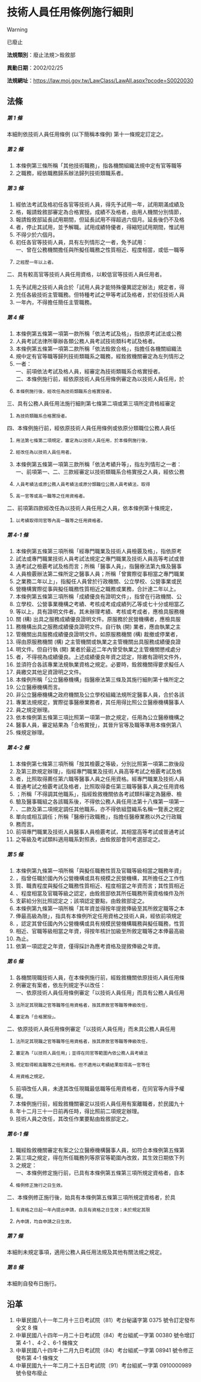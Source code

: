 # 技術人員任用條例施行細則


> [!WARNING]
> 已廢止


**法規類別**：廢止法規＞銓敘部

**異動日期**：2002/02/25  

**法規網址**：https://law.moj.gov.tw/LawClass/LawAll.aspx?pcode=S0020030



## 法條
##### 第 1 條
本細則依技術人員任用條例 (以下簡稱本條例) 第十一條規定訂定之。

##### 第 2 條
1. 本條例第三條所稱「其他技術職務」，指各機關組織法規中定有官等職等
1. 之職務，經依職務歸系辦法歸列技術類職系者。

##### 第 3 條
1. 經依法考試及格初任各官等技術人員，得先予試用一年，試用期滿成績及
1. 格，報請銓敘部審定為合格實授。成績不及格者，由用人機關分別情節，
1. 報請銓敘部延長試用期間，但延長試用不得超過六個月。延長後仍不及格
1. 者，停止其試用，並予解職。試用成績特優者，得縮短試用期間，惟試用
1. 不得少於六個月。
1. 初任各官等技術人員，具有左列情形之一者，免予試用：  
一、曾在公務機關擔任與所擬任職務之性質相近、程度相當，或低一職等
1.     之經歷一年以上者。  
二、具有較高官等技術人員任用資格，以較低官等技術人員任用者。
1. 先予試用之技術人員合於「試用人員才能特殊優異認定辦法」規定者，得
1. 充任各級技術主管職務。但特種考試之甲等考試及格者，於初任技術人員
1. 一年內，不得擔任簡任主管職務。

##### 第 4 條
1. 本條例第五條第一項第一款所稱「依法考試及格」，指依原考試法或公務
1. 人員考試法律所舉辦各類公務人員考試技術類科考試及格者。
1. 本條例第五條第一項第二款所稱「依法銓敘合格」，指擔任各機關組織法
1. 規中定有官等職等歸列技術類職系之職務，經銓敘機關審定為左列情形之
1. 一者：  
一、前項依法考試及格人員，經審定為技術類職系合格實授者。  
二、本條例施行前，經依原技術人員任用條例審定為以技術人員任用，於
1.     本條例施行後，經改任為技術類職系合格實授者。  
三、具有公務人員任用法施行細則第七條第二項或第三項所定資格經審定
1.     為技術類職系合格實授者。  
四、本條例施行前，經依原技術人員任用條例或依原分類職位公務人員任
1.     用法第七條第二項規定，審定為以技術人員任用，於本條例施行後，
1.     經改任為以技術人員任用者。
1. 本條例第五條第一項第三款所稱「依法考績升等」，指左列情形之一者：  
一、前項第一、二、三款經審定以技術類職系合格實授之人員，經依公務
1.     人員考績法或原公務人員考績法或原分類職位公務人員考績法，取得
1.     高一官等或高一職等之任用資格者。  
二、前項第四款經改任為以技術人員任用之人員，依本條例第十條規定，
1.     以考績取得同官等內高一職等之任用資格者。

##### 第 4-1 條
1. 本條例第五條第三項所稱「經專門職業及技術人員檢覈及格」，指依原考
1. 試法或專門職業技術人員考試法規定之專門職業及技術人員高等考試或普
1. 通考試之檢覈考試及格而言；所稱「醫事人員」，指醫療法第九條及醫事
1. 人員檢覈辦法第二條所定之醫事人員；所稱「曾實際從事相當之專門職業
1. 之業務二年以上」，指擬任人員曾於行政機關、公立學校、公營事業或民
1. 營機構實際從事與擬任職務性質相近之職務或業務，合計達二年以上。
1. 本條例第五條第三項所稱「成績優良有證明文件」，指曾在行政機關、公
1. 立學校、公營事業機構之考績、考核成考成成績列乙等或七十分或相當乙
1. 等以上，具有證明文件者。其未辦理考績、考核或考成者，應檢具服務機
1. 關 (構) 出具之服務成績優良證明文件。原服務於民營機構者，應檢具服
1. 務機構出具之服務成績優良證明文件。自行執 (開) 業者，應由執業之主
1. 管機關出具服務成績優良證明文件。如原服務機關 (構) 裁撤或停業者，
1. 得由原服務機關 (構) 之主管機關或執業之主管機關出具服務成績優良證
1. 明文件。但自行執 (開) 業者於最近二年內曾受執業之主管機關懲戒處分
1. 者，不得視為成績優良。上述成績優良年資之認定，除繳有證明文件外，
1. 並須符合各該專業法規執業資格之規定。必要時，銓敘機關得要求擬任人
1. 員繳交其他足資證明之文件。
1. 本條例所稱「公立醫療機構」指醫療法第三條及其施行細則第十條所定之
1. 公立醫療機構而言。
1. 非公立醫療機構之政府機關及公立學校組織法規所定醫事人員，合於各該
1. 專業法規規定，實際從事醫療業務者，其任用得比照公立醫療機構醫事人
1. 員之規定辦理。
1. 依本條例第五條第三項比照第一項第一款之規定，任用為公立醫療機構之
1. 醫事人員，審定結果為「合格實授」，其晉升官等及職等準用本條例第八
1. 條規定辦理。

##### 第 4-2 條
1. 本條例第七條第三項所稱「按其檢覈之等級，分別比照第一項第二款後段
1. 及第三款規定辦理」，指經專門職業及技術人員高等考試之檢覈考試及格
1. 者，比照取得薦任第六職等醫事人員之任用資格。經專門職業及技術人員
1. 普通考試之檢覈考試及格者，比照取得委任第三職等醫事人員之任用資格
1. ；所稱「不得調其他職系」，指經銓敘機關依各考試類科審定為醫療、檢
1. 驗及醫事職組之各該職系後，不得依公務人員任用法第十八條第一項第一
1. 、二款及第二項規定調任其他職系，亦不得依組暨織系名稱一覽表之規定
1. 單向或相互調任；所稱「醫療行政職務」，指擔任醫療業務以外之行政職
1. 務而言。
1. 前項專門職業及技術人員醫事人員檢覈考試，其相當高等考試或普通考試
1. 之等級及考試類料適用職系對照表，由銓敘部會同考選部定之。

##### 第 5 條
1. 本條例第九條第一項所稱「與擬任職務性質及官職等級相當之職務年資」
1. ，指曾任職於國內外公營機構或具有規模之民營機構，其所擔任之工作性
1. 質、職責程度與擬任之職務性質相近、程度相當之年資而言；其性質相近
1. 、程度相當及官職等級之認定，由銓敘部依其所任職務所需資格條件及所
1. 支薪給分別比照認定之；該項認定要點，由銓敘部定之。
1. 本條例第九條第一項所稱「其年資並得按年提敘俸級至其所敘定職等之本
1. 俸最高級為限」，指具有本條例所定任用資格之技術人員，經依前項規定
1. ，認定其曾任國內外公營機構或具有規模民營機構職務與擬任職務，性質
1. 相近、官職等級相當之年資，得按年核計加級至所敘定職等之本俸最高級
1. 為止。
1. 依第一項認定之年資，僅得採計為應考資格及提敘俸級之年資。

##### 第 6 條
1. 各機關現職技術人員，在本條例施行前，經銓敘機關依原技術人員任用條
1. 例審定有案者，依左列規定予以改任：  
一、依原技術人員任用條例審定「以技術人員任用」而具有公務人員任用
1.     法所定其現職之官等職等任用資格者，按其原敘官等職等俸級改任，
1.     審定為「合格實授」。  
二、依原技術人員任用條例審定「以技術人員任用」而未具公務人員任用
1.     法所定其現職之官等職等任用資格者，按其原敘官等職等俸級改任，
1.     審定為「以技術人員任用」；並得在同官等範圍內依公務人員考績法
1.     規定取得較高職等之任用資格。但不適用以考績結果取得高一官等任
1.     用資格之規定。
1. 前項改任人員，未達其改任現職最低職等任用資格者，在同官等內得予權
1. 理。
1. 本條例施行前，經銓敘機關審定以技術人員任用有案離職者，於民國九十
1. 年十二月三十一日前再任時，得比照前二項規定辦理。
1. 技術人員之改任，其改任作業要點由銓敘部定之。

##### 第 6-1 條
1. 職經銓敘機關審定有案之公立醫療機構醫事人員，如符合本條例第五條第
1. 第三項之規定，得在所任職務列等原官等範圍內改敘，其生效日期依下列
1. 之規定：  
一、本條例修定施行前，已具有本條例第五條第三項所規定資格者，自本
1.     條例修正施行之日生效。  
二、本條例修正施行後，始具有本條例第五條第三項所規定資格者，於具
1.     有資格之日起一年內提出申請，自具有資格之日生效；未於規定其限
1.     內申請，均自申請之日生效。

##### 第 7 條
本細則未規定事項，適用公務人員任用法規及其他有關法規之規定。

##### 第 8 條
本細則自發布日施行。

## 沿革
1. 中華民國八十一年二月十三日考試院（81）考台秘議字第 0375 號令訂定發布全文 8 條
1. 中華民國八十四年一月二十日考試院（84）考台組貳一字第 00380  號令增訂第 4-1 、4-2 、6-1 條條文
1. 中華民國八十四年十二月九日考試院（84）考台組貳一字第 08941 號令修正發布第 4-1 條條文
1. 中華民國九十一年二月二十五日考試院（91）考台組貳一字第 0910000989 號令發布廢止
